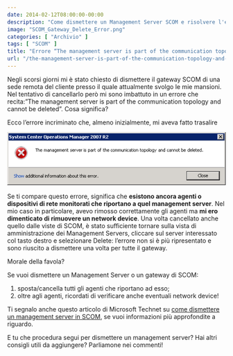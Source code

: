 ```yaml
---
date: 2014-02-12T08:00:00-00:00
description: "Come dismettere un Management Server SCOM e risolvere l'errore The management server is part of the communication topology and cannot be deleted"
image: "SCOM_Gateway_Delete_Error.png"
categories: [ "Archivio" ]
tags: [ "SCOM" ]
title: "Errore “The management server is part of the communication topology and cannot be deleted” su SCOM"
url: "/the-management-server-is-part-of-the-communication-topology-and-cannot-be-deleted"
---
```

Negli scorsi giorni mi è stato chiesto di dismettere il gateway SCOM di una sede remota del cliente presso il quale attualmente svolgo le mie mansioni. Nel tentativo di cancellarlo però mi sono imbattuto in un errore che recita:”The management server is part of the communication topology and cannot be deleted”. Cosa significa?

Ecco l’errore incriminato che, almeno inizialmente, mi aveva fatto trasalire

![Errore The management server is part of the communication topology and cannot be deleted](SCOM_Gateway_Delete_Error.png)

Se ti compare questo errore, significa che **esistono ancora agenti o dispositivi di rete monitorati che riportano a quel management server**. Nel mio caso in particolare, avevo rimosso correttamente gli agenti ma **mi ero dimenticato di rimuovere un network device**. Una volta cancellato anche quello dalle viste di SCOM, è stato sufficiente tornare sulla vista di amministrazione dei Management Servers, cliccare sul server interessato col tasto destro e selezionare Delete: l’errore non si è più ripresentato e sono riuscito a dismettere una volta per tutte il gateway.

Morale della favola?

Se vuoi dismettere un Management Server o un gateway di SCOM:
1. sposta/cancella tutti gli agenti che riportano ad esso;
2. oltre agli agenti, ricordati di verificare anche eventuali network device!

Ti segnalo anche questo articolo di Microsoft Technet su [come dismettere un management server in SCOM](http://technet.microsoft.com/en-us/library/hh456439.aspx), se vuoi informazioni più approfondite a riguardo.

E tu che procedura segui per dismettere un management server? Hai altri consigli utili da aggiungere? Parliamone nei commenti!